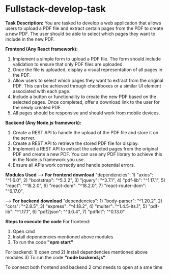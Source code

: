 # Fullstack-develop-task
**Task Description:**
You are tasked to develop a web application that allows users to upload a PDF file and extract certain pages from the PDF to create a new PDF. The user should be able to select which pages they want to include in the new PDF.

**Frontend (Any React framework):**
1) Implement a simple form to upload a PDF file. The form should include validation to ensure that only PDF files are uploaded.
2) Once the file is uploaded, display a visual representation of all pages in the PDF.
3) Allow users to select which pages they want to extract from the original PDF. This can be achieved through checkboxes or a similar UI element associated with each page.
4) Include a button or functionality to create the new PDF based on the selected pages. Once completed, offer a download link to the user for the newly created PDF.
5) All pages should be responsive and should work from mobile devices.

**Backend (Any Node.js framework):**
1) Create a REST API to handle the upload of the PDF file and store it on the server.
2) Create a REST API to retrieve the stored PDF file for display.
3) Implement a REST API to extract the selected pages from the original PDF and create a new PDF. You can use any PDF library to achieve this in the Node.js framework you use.
4) Ensure all APIs work correctly and handle potential errors.

**Modules Used**
--> **For frontend download** 
"dependencies":
    1) "axios": "^1.6.0",
    2) "bootstrap": "^5.3.2",
    3) "jquery": "^3.7.1",
    4) "pdf-lib": "^1.17.1",
    5) "react": "^18.2.0",
    6) "react-dom": "^18.2.0",
    7) "react-router-dom": "^6.17.0",
    
--> **For backend download** 
"dependencies":
    1) "body-parser": "^1.20.2",
    2) "cors": "^2.8.5",
    3) "express": "^4.18.2",
    4) "multer": "^1.4.5-lts.1",
    5) "pdf-lib": "^1.17.1",
    6) "pdf2json": "^3.0.4",
    7) "pdfkit": "^0.13.0"

 **Steps to execute the code**
 For frontend:
   1) Open cmd
   2) Install dependencies mentioned above modules
   3) To run the code **"npm start"**

 For backend:
    1) open cmd
    2) Install dependencies mentioned above modules
    3) To run the code **"node backend.js"**

  To connect both frontend and backend 2 cmd needs to open at a sme time  
    
 
